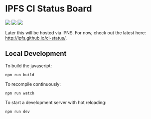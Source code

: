 # IPFS CI Status Board

[![](https://img.shields.io/badge/made%20by-Protocol%20Labs-blue.svg?style=flat-square)](http://ipn.io)
[![](https://img.shields.io/badge/project-IPFS-blue.svg?style=flat-square)](http://ipfs.io/)
[![](https://img.shields.io/badge/freejs-%23ipfs-blue.svg?style=flat-square)](http://webchat.freenode.net/?channels=%23ipfs)

Later this will be hosted via IPNS.  For now, check out the latest here: <http://ipfs.github.io/ci-status/>.

## Local Development

To build the javascript:

    npm run build

To recompile continuously:

    npm run watch

To start a development server with hot reloading:

    npm run dev
